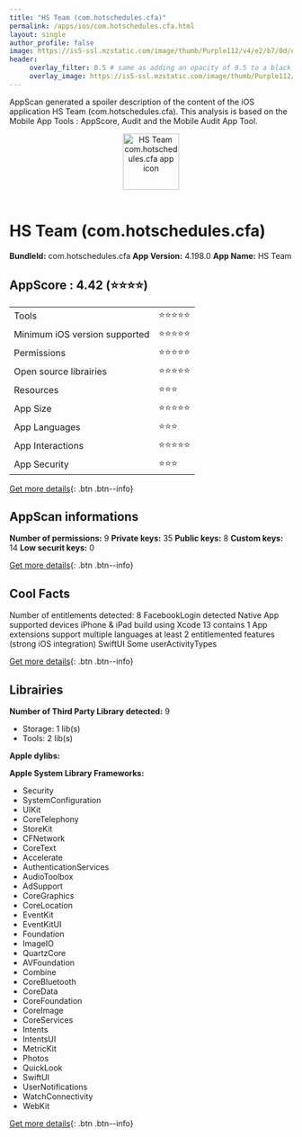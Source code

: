 ```yaml
---
title: "HS Team (com.hotschedules.cfa)"
permalink: /apps/ios/com.hotschedules.cfa.html
layout: single
author_profile: false
image: https://is5-ssl.mzstatic.com/image/thumb/Purple112/v4/e2/b7/0d/e2b70d8a-f4a9-d50f-2c20-51e1eb1fd3f4/AppIconHSCFA-1x_U007emarketing-0-7-0-85-220.png/512x512bb.jpg
header: 
     overlay_filter: 0.5 # same as adding an opacity of 0.5 to a black background
     overlay_image: https://is5-ssl.mzstatic.com/image/thumb/Purple112/v4/e2/b7/0d/e2b70d8a-f4a9-d50f-2c20-51e1eb1fd3f4/AppIconHSCFA-1x_U007emarketing-0-7-0-85-220.png/512x512bb.jpg
---
```

AppScan generated a spoiler description of the content of the iOS application HS Team (com.hotschedules.cfa). This analysis is based on the Mobile App Tools : AppScore, Audit and the Mobile Audit App Tool.

  
  
<div style="text-align: center;"><img src="https://is5-ssl.mzstatic.com/image/thumb/Purple112/v4/e2/b7/0d/e2b70d8a-f4a9-d50f-2c20-51e1eb1fd3f4/AppIconHSCFA-1x_U007emarketing-0-7-0-85-220.png/512x512bb.jpg" width="100" height="100" alt="HS Team com.hotschedules.cfa app icon"></div></br>
  
# HS Team (com.hotschedules.cfa)

**BundleId:** com.hotschedules.cfa
**App Version:** 4.198.0
**App Name:** HS Team


## AppScore : 4.42 (⭐️⭐️⭐️⭐️) 

<table>
<tr><td> Tools </td><td> ⭐️⭐️⭐️⭐️⭐️ </td></tr>
<tr><td> Minimum iOS version supported </td><td> ⭐️⭐️⭐️⭐️⭐️ </td></tr>
<tr><td> Permissions </td><td> ⭐️⭐️⭐️⭐️⭐️ </td></tr>
<tr><td> Open source librairies </td><td> ⭐️⭐️⭐️⭐️⭐️ </td></tr>
<tr><td> Resources </td><td> ⭐️⭐️⭐️ </td></tr>
<tr><td> App Size </td><td> ⭐️⭐️⭐️⭐️⭐️ </td></tr>
<tr><td> App Languages </td><td> ⭐️⭐️⭐️ </td></tr>
<tr><td> App Interactions </td><td> ⭐️⭐️⭐️⭐️⭐️ </td></tr>
<tr><td> App Security </td><td> ⭐️⭐️⭐️ </td></tr>
</table>

[Get more details](/pricing.html){: .btn .btn--info}  
  
## AppScan informations 

**Number of permissions:** 9
**Private keys:** 35
**Public keys:** 8
**Custom keys:** 14
**Low securit keys:** 0
  
[Get more details](/pricing.html){: .btn .btn--info}

## Cool Facts

Number of entitlements detected: 8
FacebookLogin detected
Native App
supported devices iPhone & iPad
build using Xcode 13
contains 1 App extensions
support multiple languages
at least 2 entitlemented features (strong iOS integration)
SwiftUI
Some userActivityTypes
  
[Get more details](/pricing.html){: .btn .btn--info}

## Librairies 
**Number of Third Party Library detected:** 9
- Storage: 1 lib(s)
- Tools: 2 lib(s)

**Apple dylibs:**


**Apple System Library Frameworks:**
- Security
- SystemConfiguration
- UIKit
- CoreTelephony
- StoreKit
- CFNetwork
- CoreText
- Accelerate
- AuthenticationServices
- AudioToolbox
- AdSupport
- CoreGraphics
- CoreLocation
- EventKit
- EventKitUI
- Foundation
- ImageIO
- QuartzCore
- AVFoundation
- Combine
- CoreBluetooth
- CoreData
- CoreFoundation
- CoreImage
- CoreServices
- Intents
- IntentsUI
- MetricKit
- Photos
- QuickLook
- SwiftUI
- UserNotifications
- WatchConnectivity
- WebKit


  
[Get more details](/pricing.html){: .btn .btn--info}


